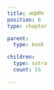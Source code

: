 ```yaml
---
title: आर्द्रकीय
position: 6
type: chapter

parent:
  type: book

children:
  type: sutra
  count: 55

---
```

